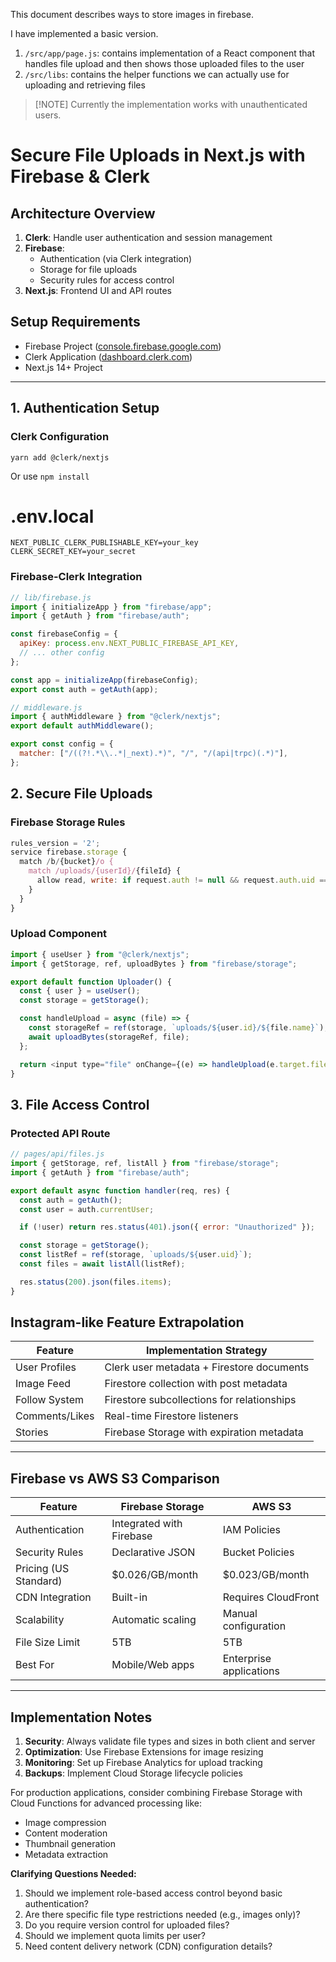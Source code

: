 This document describes ways to store images in firebase.

I have implemented a basic version.

1. `/src/app/page.js`: contains implementation of a React component that handles file upload and then shows those uploaded files to the user
2. `/src/libs`: contains the helper functions we can actually use for uploading and retrieving files

> [!NOTE] Currently the implementation works with unauthenticated users.

# Secure File Uploads in Next.js with Firebase & Clerk

## Architecture Overview

1. **Clerk**: Handle user authentication and session management
2. **Firebase**:
   - Authentication (via Clerk integration)
   - Storage for file uploads
   - Security rules for access control
3. **Next.js**: Frontend UI and API routes

## Setup Requirements

- Firebase Project ([console.firebase.google.com](https://console.firebase.google.com/))
- Clerk Application ([dashboard.clerk.com](https://dashboard.clerk.com/))
- Next.js 14+ Project

---

## 1. Authentication Setup

### Clerk Configuration

`yarn add @clerk/nextjs`

Or use `npm install`

# .env.local

```
NEXT_PUBLIC_CLERK_PUBLISHABLE_KEY=your_key
CLERK_SECRET_KEY=your_secret
```

### Firebase-Clerk Integration

```js
// lib/firebase.js
import { initializeApp } from "firebase/app";
import { getAuth } from "firebase/auth";

const firebaseConfig = {
  apiKey: process.env.NEXT_PUBLIC_FIREBASE_API_KEY,
  // ... other config
};

const app = initializeApp(firebaseConfig);
export const auth = getAuth(app);
```

```js
// middleware.js
import { authMiddleware } from "@clerk/nextjs";
export default authMiddleware();

export const config = {
  matcher: ["/((?!.*\\..*|_next).*)", "/", "/(api|trpc)(.*)"],
};
```

## 2. Secure File Uploads

### Firebase Storage Rules

```js
rules_version = '2';
service firebase.storage {
  match /b/{bucket}/o {
    match /uploads/{userId}/{fileId} {
      allow read, write: if request.auth != null && request.auth.uid == userId;
    }
  }
}
```

### Upload Component

```js
import { useUser } from "@clerk/nextjs";
import { getStorage, ref, uploadBytes } from "firebase/storage";

export default function Uploader() {
  const { user } = useUser();
  const storage = getStorage();

  const handleUpload = async (file) => {
    const storageRef = ref(storage, `uploads/${user.id}/${file.name}`);
    await uploadBytes(storageRef, file);
  };

  return <input type="file" onChange={(e) => handleUpload(e.target.files)} />;
}
```

## 3. File Access Control

### Protected API Route

```js
// pages/api/files.js
import { getStorage, ref, listAll } from "firebase/storage";
import { getAuth } from "firebase/auth";

export default async function handler(req, res) {
  const auth = getAuth();
  const user = auth.currentUser;

  if (!user) return res.status(401).json({ error: "Unauthorized" });

  const storage = getStorage();
  const listRef = ref(storage, `uploads/${user.uid}`);
  const files = await listAll(listRef);

  res.status(200).json(files.items);
}
```

## Instagram-like Feature Extrapolation

| Feature        | Implementation Strategy                    |
| -------------- | ------------------------------------------ |
| User Profiles  | Clerk user metadata + Firestore documents  |
| Image Feed     | Firestore collection with post metadata    |
| Follow System  | Firestore subcollections for relationships |
| Comments/Likes | Real-time Firestore listeners              |
| Stories        | Firebase Storage with expiration metadata  |

---

## Firebase vs AWS S3 Comparison

| Feature               | Firebase Storage         | AWS S3                  |
| --------------------- | ------------------------ | ----------------------- |
| Authentication        | Integrated with Firebase | IAM Policies            |
| Security Rules        | Declarative JSON         | Bucket Policies         |
| Pricing (US Standard) | $0.026/GB/month          | $0.023/GB/month         |
| CDN Integration       | Built-in                 | Requires CloudFront     |
| Scalability           | Automatic scaling        | Manual configuration    |
| File Size Limit       | 5TB                      | 5TB                     |
| Best For              | Mobile/Web apps          | Enterprise applications |

---

## Implementation Notes

1. **Security**: Always validate file types and sizes in both client and server
2. **Optimization**: Use Firebase Extensions for image resizing
3. **Monitoring**: Set up Firebase Analytics for upload tracking
4. **Backups**: Implement Cloud Storage lifecycle policies

For production applications, consider combining Firebase Storage with Cloud Functions for advanced processing like:

- Image compression
- Content moderation
- Thumbnail generation
- Metadata extraction

**Clarifying Questions Needed:**

1. Should we implement role-based access control beyond basic authentication?
2. Are there specific file type restrictions needed (e.g., images only)?
3. Do you require version control for uploaded files?
4. Should we implement quota limits per user?
5. Need content delivery network (CDN) configuration details?
